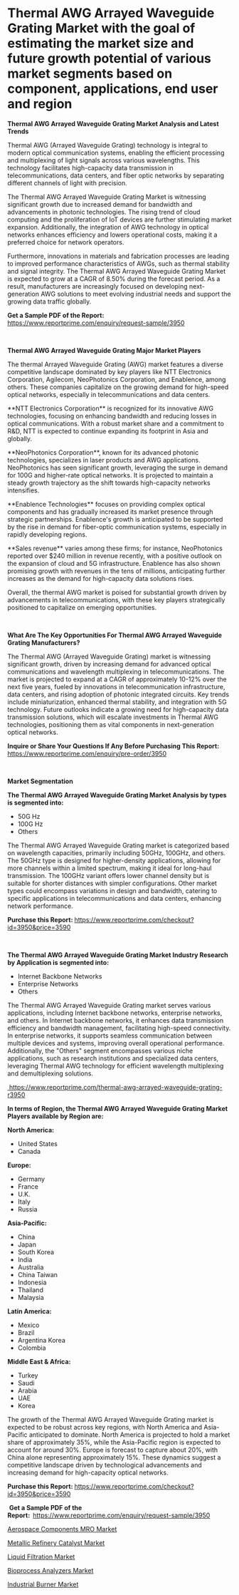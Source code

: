 <p><h1>Thermal AWG Arrayed Waveguide Grating Market with the goal of estimating the market size and future growth potential of various market segments based on component, applications, end user and region</h1></p><p><strong>Thermal AWG Arrayed Waveguide Grating Market Analysis and Latest Trends</strong></p>
<p><p>Thermal AWG (Arrayed Waveguide Grating) technology is integral to modern optical communication systems, enabling the efficient processing and multiplexing of light signals across various wavelengths. This technology facilitates high-capacity data transmission in telecommunications, data centers, and fiber optic networks by separating different channels of light with precision. </p><p>The Thermal AWG Arrayed Waveguide Grating Market is witnessing significant growth due to increased demand for bandwidth and advancements in photonic technologies. The rising trend of cloud computing and the proliferation of IoT devices are further stimulating market expansion. Additionally, the integration of AWG technology in optical networks enhances efficiency and lowers operational costs, making it a preferred choice for network operators. </p><p>Furthermore, innovations in materials and fabrication processes are leading to improved performance characteristics of AWGs, such as thermal stability and signal integrity. The Thermal AWG Arrayed Waveguide Grating Market is expected to grow at a CAGR of 8.50% during the forecast period. As a result, manufacturers are increasingly focused on developing next-generation AWG solutions to meet evolving industrial needs and support the growing data traffic globally.</p></p>
<p><strong>Get a Sample PDF of the Report:&nbsp;</strong> <a href="https://www.reportprime.com/enquiry/request-sample/3950">https://www.reportprime.com/enquiry/request-sample/3950</a></p>
<p>&nbsp;</p>
<p><strong>Thermal AWG Arrayed Waveguide Grating Major Market Players</strong></p>
<p><p>The thermal Arrayed Waveguide Grating (AWG) market features a diverse competitive landscape dominated by key players like NTT Electronics Corporation, Agilecom, NeoPhotonics Corporation, and Enablence, among others. These companies capitalize on the growing demand for high-speed optical networks, especially in telecommunications and data centers.</p><p>**NTT Electronics Corporation** is recognized for its innovative AWG technologies, focusing on enhancing bandwidth and reducing losses in optical communications. With a robust market share and a commitment to R&D, NTT is expected to continue expanding its footprint in Asia and globally.</p><p>**NeoPhotonics Corporation**, known for its advanced photonic technologies, specializes in laser products and AWG applications. NeoPhotonics has seen significant growth, leveraging the surge in demand for 100G and higher-rate optical networks. It is projected to maintain a steady growth trajectory as the shift towards high-capacity networks intensifies.</p><p>**Enablence Technologies** focuses on providing complex optical components and has gradually increased its market presence through strategic partnerships. Enablence's growth is anticipated to be supported by the rise in demand for fiber-optic communication systems, especially in rapidly developing regions.</p><p>**Sales revenue** varies among these firms; for instance, NeoPhotonics reported over $240 million in revenue recently, with a positive outlook on the expansion of cloud and 5G infrastructure. Enablence has also shown promising growth with revenues in the tens of millions, anticipating further increases as the demand for high-capacity data solutions rises.</p><p>Overall, the thermal AWG market is poised for substantial growth driven by advancements in telecommunications, with these key players strategically positioned to capitalize on emerging opportunities.</p></p>
<p>&nbsp;</p>
<p><strong>What Are The Key Opportunities For Thermal AWG Arrayed Waveguide Grating Manufacturers?</strong></p>
<p><p>The Thermal AWG (Arrayed Waveguide Grating) market is witnessing significant growth, driven by increasing demand for advanced optical communications and wavelength multiplexing in telecommunications. The market is projected to expand at a CAGR of approximately 10-12% over the next five years, fueled by innovations in telecommunication infrastructure, data centers, and rising adoption of photonic integrated circuits. Key trends include miniaturization, enhanced thermal stability, and integration with 5G technology. Future outlooks indicate a growing need for high-capacity data transmission solutions, which will escalate investments in Thermal AWG technologies, positioning them as vital components in next-generation optical networks.</p></p>
<p><strong>Inquire or Share Your Questions If Any Before Purchasing This Report:</strong> <a href="https://www.reportprime.com/enquiry/pre-order/3950">https://www.reportprime.com/enquiry/pre-order/3950</a></p>
<p>&nbsp;</p>
<p><strong>Market Segmentation</strong></p>
<p><strong>The Thermal AWG Arrayed Waveguide Grating Market Analysis by types is segmented into:</strong></p>
<p><ul><li>50G Hz</li><li>100G Hz</li><li>Others</li></ul></p>
<p><p>The Thermal AWG Arrayed Waveguide Grating market is categorized based on wavelength capacities, primarily including 50GHz, 100GHz, and others. The 50GHz type is designed for higher-density applications, allowing for more channels within a limited spectrum, making it ideal for long-haul transmission. The 100GHz variant offers lower channel density but is suitable for shorter distances with simpler configurations. Other market types could encompass variations in design and bandwidth, catering to specific applications in telecommunications and data centers, enhancing network performance.</p></p>
<p><strong>Purchase this Report:&nbsp;</strong><a href="https://www.reportprime.com/checkout?id=3950&price=3590">https://www.reportprime.com/checkout?id=3950&price=3590</a></p>
<p>&nbsp;</p>
<p><strong>The Thermal AWG Arrayed Waveguide Grating Market Industry Research by Application is segmented into:</strong></p>
<p><ul><li>Internet Backbone Networks</li><li>Enterprise Networks</li><li>Others</li></ul></p>
<p><p>The Thermal AWG Arrayed Waveguide Grating market serves various applications, including Internet backbone networks, enterprise networks, and others. In Internet backbone networks, it enhances data transmission efficiency and bandwidth management, facilitating high-speed connectivity. In enterprise networks, it supports seamless communication between multiple devices and systems, improving overall operational performance. Additionally, the "Others" segment encompasses various niche applications, such as research institutions and specialized data centers, leveraging Thermal AWG technology for efficient wavelength multiplexing and demultiplexing solutions.</p></p>
<p><a href="https://www.reportprime.com/thermal-awg-arrayed-waveguide-grating-r3950">&nbsp;https://www.reportprime.com/thermal-awg-arrayed-waveguide-grating-r3950</a></p>
<p><strong>In terms of Region, the Thermal AWG Arrayed Waveguide Grating Market Players available by Region are:</strong></p>
<p>
    <p> <strong> North America: </strong>
        <ul>
            <li>United States</li>
            <li>Canada</li>
        </ul>
        </p> 
    <p> <strong> Europe: </strong>
        <ul>
            <li>Germany</li>
            <li>France</li>
            <li>U.K.</li>
            <li>Italy</li>
            <li>Russia</li>
        </ul>
        </p> 
    <p> <strong> Asia-Pacific: </strong>
        <ul>
            <li>China</li>
            <li>Japan</li>
            <li>South Korea</li>
            <li>India</li>
            <li>Australia</li>
            <li>China Taiwan</li>
            <li>Indonesia</li>
            <li>Thailand</li>
            <li>Malaysia</li>
        </ul>
        </p> 
    <p> <strong> Latin America: </strong>
        <ul>
            <li>Mexico</li>
            <li>Brazil</li>
            <li>Argentina Korea</li>
            <li>Colombia</li>
        </ul>
        </p> 
    <p> <strong> Middle East & Africa: </strong>
        <ul>
            <li>Turkey</li>
            <li>Saudi</li>
            <li>Arabia</li>
            <li>UAE</li>
            <li>Korea</li>
        </ul>
    </p>
    </p>
<p><p>The growth of the Thermal AWG Arrayed Waveguide Grating market is expected to be robust across key regions, with North America and Asia-Pacific anticipated to dominate. North America is projected to hold a market share of approximately 35%, while the Asia-Pacific region is expected to account for around 30%. Europe is forecast to capture about 20%, with China alone representing approximately 15%. These dynamics suggest a competitive landscape driven by technological advancements and increasing demand for high-capacity optical networks.</p></p>
<p><strong>Purchase this Report: </strong><a href="https://www.reportprime.com/checkout?id=3950&price=3590">https://www.reportprime.com/checkout?id=3950&price=3590</a></p>
<p>&nbsp;<strong>Get a Sample PDF of the Report:&nbsp;&nbsp;</strong><a href="https://www.reportprime.com/enquiry/request-sample/3950">https://www.reportprime.com/enquiry/request-sample/3950</a></p>
<p><strong></strong></p>
<p><p><a href="https://issuu.com/reportprime-2/docs/aerospace-components-mro-market-siz_7320709572203a">Aerospace Components MRO Market</a></p><p><a href="https://issuu.com/reportprime-2/docs/metallic-refinery-catalyst-market-s_720f2d435d0a72">Metallic Refinery Catalyst Market</a></p><p><a href="https://www.linkedin.com/pulse/global-liquid-filtration-market-focus-product-type-cokse?trackingId=Ds2Pg6vpTOSQ72YJDRQ6NQ%3D%3D">Liquid Filtration Market</a></p><p><a href="https://www.linkedin.com/pulse/bioprocess-analyzers-industry-analysis-report-its-market-size-bhtoe?trackingId=UpNXdsuwTcOzxCbrmNCItQ%3D%3D">Bioprocess Analyzers Market</a></p><p><a href="https://www.linkedin.com/pulse/global-industrial-burner-market-size-expected-experience-cagr-hd9de?trackingId=vsf2ife4ReGGP3OzFwX0PQ%3D%3D">Industrial Burner Market</a></p></p>